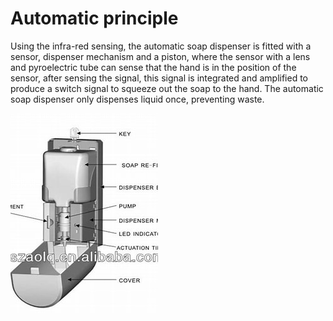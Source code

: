 # Automatic principle
Using the infra-red sensing, the automatic soap dispenser is fitted with a sensor, dispenser mechanism and a piston, where the sensor with a lens and pyroelectric tube can sense that the hand is in the position of the sensor, after sensing the signal, this signal is integrated and amplified to produce a switch signal to squeeze out the soap to the hand.
The automatic soap dispenser only dispenses liquid once, preventing waste.

![avatar logo:center:](./../../static/img/fluid/%E8%87%AA%E5%8A%A8%E5%8E%9F%E7%90%86.jpg)
